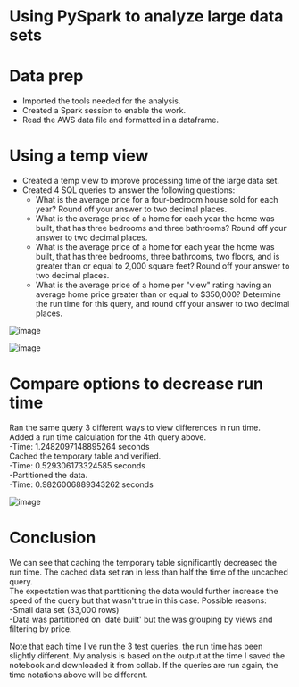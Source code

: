 # Using PySpark to analyze large data sets

# Data prep

- Imported the tools needed for the analysis.  
- Created a Spark session to enable the work.  
- Read the AWS data file and formatted in a dataframe.  

# Using a temp view

- Created a temp view to improve processing time of the large data set.  
- Created 4 SQL queries to answer the following questions:  
    - What is the average price for a four-bedroom house sold for each year? Round off your answer to two decimal places.  
    - What is the average price of a home for each year the home was built, that has three bedrooms and three bathrooms? Round off your answer to two decimal places.  
    - What is the average price of a home for each year the home was built, that has three bedrooms, three bathrooms, two floors, and is greater than or equal to 2,000 square feet? Round off your answer to two decimal places.  
    - What is the average price of a home per "view" rating having an average home price greater than or equal to $350,000? Determine the run time for this query, and round off your answer to two decimal places.  

![image](https://github.com/user-attachments/assets/d3226573-d135-4d66-accf-235a2992a87e)

![image](https://github.com/user-attachments/assets/142fec24-1ac2-4640-b5a5-baaf02667679)


# Compare options to decrease run time

Ran the same query 3 different ways to view differences in run time.  
Added a run time calculation for the 4th query above.  
        -Time: 1.2482097148895264 seconds      
Cached the temporary table and verified.  
        -Time: 0.529306173324585 seconds      
-Partitioned the data.  
        -Time: 0.9826006889343262 seconds  

![image](https://github.com/user-attachments/assets/54084d54-5db6-4f6b-933e-e9678986d266)

# Conclusion

We can see that caching the temporary table significantly decreased the run time. The cached data set ran in less than half the time of the uncached query.  
The expectation was that partitioning the data would further increase the speed of the query but that wasn't true in this case. 
Possible reasons:  
    -Small data set (33,000 rows)  
    -Data was partitioned on 'date built' but the was grouping by views and filtering by price.  

Note that each time I've run the 3 test queries, the run time has been slightly different. My analysis is based on the output at the time I saved the notebook and downloaded it from collab. If the queries are run again, the time notations above will be different.  
